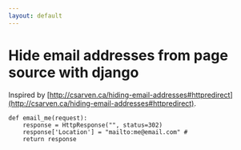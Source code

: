 ```yaml
---
layout: default
---
```


# Hide email addresses from page source with django

Inspired by [http://csarven.ca/hiding-email-addresses#httpredirect](http://csarven.ca/hiding-email-addresses#httpredirect).

```
def email_me(request):
    response = HttpResponse("", status=302)
    response['Location'] = "mailto:me@email.com" #
    return response
```
